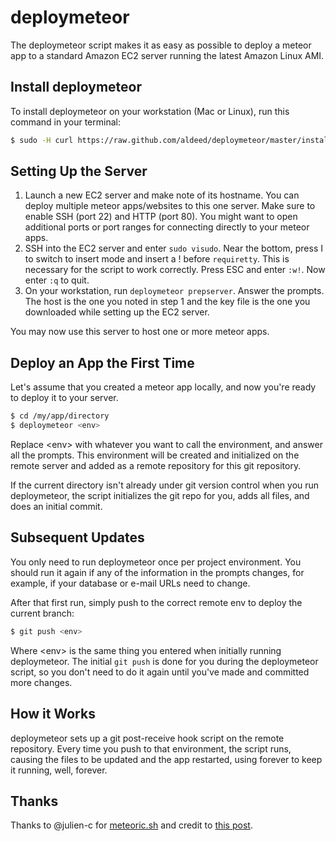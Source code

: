 # deploymeteor

The deploymeteor script makes it as easy as possible to deploy a meteor app to a standard Amazon EC2 server running the latest Amazon Linux AMI.

## Install deploymeteor

To install deploymeteor on your workstation (Mac or Linux), run this command in your terminal:

```bash
$ sudo -H curl https://raw.github.com/aldeed/deploymeteor/master/install | sh
```

## Setting Up the Server

1. Launch a new EC2 server and make note of its hostname. You can deploy multiple meteor apps/websites to this one server. Make sure to enable SSH (port 22) and HTTP (port 80). You might want to open additional ports or port ranges for connecting directly to your meteor apps.
2. SSH into the EC2 server and enter `sudo visudo`. Near the bottom, press I to switch to insert mode and insert a ! before `requiretty`. This is necessary for the script to work correctly. Press ESC and enter `:w!`. Now enter `:q` to quit.
3. On your workstation, run `deploymeteor prepserver`. Answer the prompts. The host is the one you noted in step 1 and the key file is the one you downloaded while setting up the EC2 server.

You may now use this server to host one or more meteor apps.

## Deploy an App the First Time

Let's assume that you created a meteor app locally, and now you're ready to deploy it to your server.

```bash
$ cd /my/app/directory
$ deploymeteor <env>
```

Replace &lt;env&gt; with whatever you want to call the environment, and answer all the prompts. This environment will be created and initialized on the remote server and added as a remote repository for this git repository.

If the current directory isn't already under git version control when you run deploymeteor, the script initializes the git repo for you, adds all files, and does an initial commit.

## Subsequent Updates

You only need to run deploymeteor once per project environment. You should run it again if any of the information in the prompts changes, for example, if your database or e-mail URLs need to change.

After that first run, simply push to the correct remote env to deploy the current branch:

```bash
$ git push <env>
```

Where &lt;env&gt; is the same thing you entered when initially running deploymeteor. The initial `git push` is done for you during the deploymeteor script, so you don't need to do it again until you've made and committed more changes.

## How it Works

deploymeteor sets up a git post-receive hook script on the remote repository. Every time you push to that environment, the script runs, causing the files to be updated and the app restarted, using forever to keep it running, well, forever.

## Thanks

Thanks to @julien-c for [meteoric.sh](https://github.com/julien-c/meteoric.sh) and credit to [this post](http://toroid.org/ams/git-website-howto).
